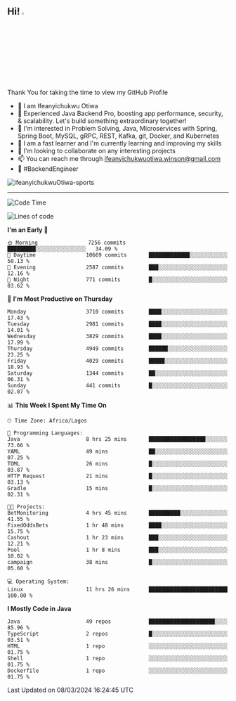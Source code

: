 <!-- BLOG-POST-LIST:START --><!-- BLOG-POST-LIST:END -->

## Hi! <img src="https://media.giphy.com/media/hvRJCLFzcasrR4ia7z/giphy.gif" width="4%"> 

Thank You for taking the time to view my GitHub Profile

- 👋 I am Ifeanyichukwu Otiwa
- 🚀 Experienced Java Backend Pro, boosting app performance, security, & scalability. Let's build something extraordinary together!
- 👀 I'm interested in Problem Solving, Java, Microservices with Spring, Spring Boot, MySQL, gRPC, REST, Kafka, git, Docker, and Kubernetes
- 🌱 I am a fast learner and I'm currently learning and improving my skills
- 💞️ I'm looking to collaborate on any interesting projects
- 📫 You can reach me through ifeanyichukwuotiwa.winson@gmail.com
- 🚀 #BackendEngineer

<p align="left" marginTop="10px"> <img src="https://komarev.com/ghpvc/?username=ifeanyichukwuOtiwa-sports&label=Profile%20views&color=0e75b6&style=for-the-badge" alt="ifeanyichukwuOtiwa-sports" /> </p>

***

<!--START_SECTION:waka-->
![Code Time](http://img.shields.io/badge/Code%20Time-2%2C300%20hrs%204%20mins-blue)

![Lines of code](https://img.shields.io/badge/From%20Hello%20World%20I%27ve%20Written-4.7%20million%20lines%20of%20code-blue)

**I'm an Early 🐤** 

```text
🌞 Morning                7256 commits        █████████░░░░░░░░░░░░░░░░   34.09 % 
🌆 Daytime                10669 commits       █████████████░░░░░░░░░░░░   50.13 % 
🌃 Evening                2587 commits        ███░░░░░░░░░░░░░░░░░░░░░░   12.16 % 
🌙 Night                  771 commits         █░░░░░░░░░░░░░░░░░░░░░░░░   03.62 % 
```
📅 **I'm Most Productive on Thursday** 

```text
Monday                   3710 commits        ████░░░░░░░░░░░░░░░░░░░░░   17.43 % 
Tuesday                  2981 commits        ████░░░░░░░░░░░░░░░░░░░░░   14.01 % 
Wednesday                3829 commits        ████░░░░░░░░░░░░░░░░░░░░░   17.99 % 
Thursday                 4949 commits        ██████░░░░░░░░░░░░░░░░░░░   23.25 % 
Friday                   4029 commits        █████░░░░░░░░░░░░░░░░░░░░   18.93 % 
Saturday                 1344 commits        ██░░░░░░░░░░░░░░░░░░░░░░░   06.31 % 
Sunday                   441 commits         █░░░░░░░░░░░░░░░░░░░░░░░░   02.07 % 
```


📊 **This Week I Spent My Time On** 

```text
🕑︎ Time Zone: Africa/Lagos

💬 Programming Languages: 
Java                     8 hrs 25 mins       ██████████████████░░░░░░░   73.66 % 
YAML                     49 mins             ██░░░░░░░░░░░░░░░░░░░░░░░   07.25 % 
TOML                     26 mins             █░░░░░░░░░░░░░░░░░░░░░░░░   03.87 % 
HTTP Request             21 mins             █░░░░░░░░░░░░░░░░░░░░░░░░   03.13 % 
Gradle                   15 mins             █░░░░░░░░░░░░░░░░░░░░░░░░   02.31 % 

🐱‍💻 Projects: 
BetMonitoring            4 hrs 45 mins       ██████████░░░░░░░░░░░░░░░   41.55 % 
FixedOddsBets            1 hr 48 mins        ████░░░░░░░░░░░░░░░░░░░░░   15.75 % 
Cashout                  1 hr 23 mins        ███░░░░░░░░░░░░░░░░░░░░░░   12.21 % 
Pool                     1 hr 8 mins         ███░░░░░░░░░░░░░░░░░░░░░░   10.02 % 
campaign                 38 mins             █░░░░░░░░░░░░░░░░░░░░░░░░   05.60 % 

💻 Operating System: 
Linux                    11 hrs 26 mins      █████████████████████████   100.00 % 
```

**I Mostly Code in Java** 

```text
Java                     49 repos            █████████████████████░░░░   85.96 % 
TypeScript               2 repos             █░░░░░░░░░░░░░░░░░░░░░░░░   03.51 % 
HTML                     1 repo              ░░░░░░░░░░░░░░░░░░░░░░░░░   01.75 % 
Shell                    1 repo              ░░░░░░░░░░░░░░░░░░░░░░░░░   01.75 % 
Dockerfile               1 repo              ░░░░░░░░░░░░░░░░░░░░░░░░░   01.75 % 
```




 Last Updated on 08/03/2024 16:24:45 UTC
<!--END_SECTION:waka-->

<!--
<p align="center">
![trophy](https://github-profile-trophy.vercel.app/?username=ifeanyichukwuOtiwa-sports&theme=onedark) (https://github.com/ryo-ma/github-profile-trophy)
</p>
-->

<!---
ifeanyi-otiwa/ifeanyi-otiwa is a ✨ special ✨ repository because its `README.md` (this file) appears on your GitHub profile.
You can click the Preview link to take a look at your changes.
--->
